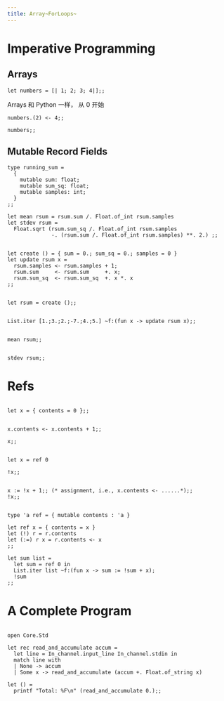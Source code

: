 ```yaml
---
title: Array~ForLoops~
---
```


Imperative Programming
======================

Arrays
------

``` {.ocaml}
let numbers = [| 1; 2; 3; 4|];; 

```

Arrays 和 Python 一样， 从 0 开始

``` {.ocaml}
numbers.(2) <- 4;;

```

``` {.ocaml}
numbers;;

```

Mutable Record Fields
---------------------

``` {.ocaml}
type running_sum =
  {
    mutable sum: float;
    mutable sum_sq: float;
    mutable samples: int;
  }
;;
```

``` {.ocaml}
let mean rsum = rsum.sum /. Float.of_int rsum.samples
let stdev rsum =
  Float.sqrt (rsum.sum_sq /. Float.of_int rsum.samples
              -. (rsum.sum /. Float.of_int rsum.samples) **. 2.) ;;

```

``` {.ocaml}

let create () = { sum = 0.; sum_sq = 0.; samples = 0 }
let update rsum x =
  rsum.samples <- rsum.samples + 1;
  rsum.sum     <- rsum.sum     +. x;
  rsum.sum_sq  <- rsum.sum_sq  +. x *. x
;;
```

``` {.ocaml}

let rsum = create ();;

```

``` {.ocaml}

List.iter [1.;3.;2.;-7.;4.;5.] ~f:(fun x -> update rsum x);; 

```

``` {.ocaml}

mean rsum;;

```

``` {.ocaml}

stdev rsum;;

```

Refs
====

``` {.ocaml}

let x = { contents = 0 };;

```

``` {.ocaml}

x.contents <- x.contents + 1;;

```

``` {.ocaml}
x;;

```

``` {.ocaml}

let x = ref 0

```

``` {.ocaml}
!x;;

```

``` {.ocaml}

x := !x + 1;; (* assignment, i.e., x.contents <- ......*);;
!x;;

```

``` {.ocaml}

type 'a ref = { mutable contents : 'a }

let ref x = { contents = x }
let (!) r = r.contents
let (:=) r x = r.contents <- x
;;
```

``` {.ocaml}
let sum list = 
  let sum = ref 0 in 
  List.iter list ~f:(fun x -> sum := !sum + x);
  !sum
;;

```

A Complete Program
==================

``` {.ocaml}

open Core.Std

let rec read_and_accumulate accum = 
  let line = In_channel.input_line In_channel.stdin in
  match line with
  | None -> accum
  | Some x -> read_and_accumulate (accum +. Float.of_string x)

let () = 
  printf "Total: %F\n" (read_and_accumulate 0.);;

```



